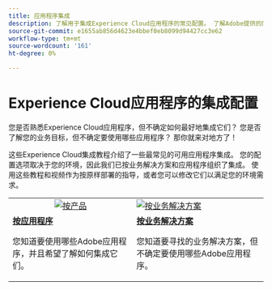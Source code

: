 ```yaml
---
title: 应用程序集成
description: 了解用于集成Experience Cloud应用程序的常见配置。 了解Adobe提供的同类最佳企业产品如何帮助您应对业务挑战。
source-git-commit: e1655ab856d4623e4bbef0eb8099d94427cc3e62
workflow-type: tm+mt
source-wordcount: '161'
ht-degree: 0%

---
```



# Experience Cloud应用程序的集成配置

您是否熟悉Experience Cloud应用程序，但不确定如何最好地集成它们？ 您是否了解您的业务目标，但不确定要使用哪些应用程序？ 那你就来对地方了！

这些Experience Cloud集成教程介绍了一些最常见的可用应用程序集成。 您的配置选项取决于您的环境，因此我们已按业务解决方案和应用程序组织了集成。 使用这些教程和视频作为按原样部署的指导，或者您可以修改它们以满足您的环境需求。

<table>
<tr>
   <td style="vertical-align: middle; text-align: center;">
      <a  href="./integrations-between-applications/overview.md"><img alt="按产品" src="https://cdn.experienceleague.adobe.com/thumb/by-product.png"/></a>
   </td>
   <td>
      <a  href="./solution-categories/overview.md"><img alt="按业务解决方案" src="https://cdn.experienceleague.adobe.com/thumb/by-solution.png"/></a>
   </td>  
</tr>
<tr>
   <td>
      <div><strong><a href="./integrations-between-applications/overview.md">按应用程序</a></strong></div>
      <p>
        您知道要使用哪些Adobe应用程序，并且希望了解如何集成它们。
      </p>
   </td>
   <td>
      <div><strong><a href="./solution-categories/overview.md">按业务解决方案</a></strong></div>
      <p>
        您知道要寻找的业务解决方案，但不确定要使用哪些Adobe应用程序。
      </p>
   </td>  
</tr>   
</table>
